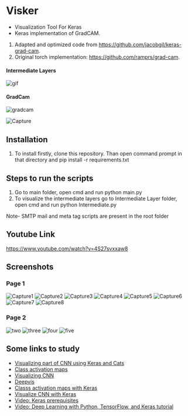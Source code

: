 # Visker
+ Visualization Tool For Keras
+ Keras implementation of GradCAM.

1. Adapted and optimized code from https://github.com/jacobgil/keras-grad-cam.
2. Original torch implementation: https://github.com/ramprs/grad-cam.

#### Intermediate Layers
![gif](https://user-images.githubusercontent.com/33459977/58111553-4aa21280-7c0f-11e9-98f6-444259074396.gif)

#### GradCam
![gradcam](https://user-images.githubusercontent.com/33459977/56466257-d5cf9300-642c-11e9-90c6-a2b0dad6b156.jpg)


![Capture](https://user-images.githubusercontent.com/33459977/56507949-95f9d000-6540-11e9-95ce-f0433526f34d.PNG)



## Installation

1. To install firstly, clone this repository. Than open command prompt in that directory and pip install -r requirements.txt

## Steps to run the scripts
1. Go to main folder, open cmd and run python main.py
2. To visualize the intermediate layers go to Intermediate Layer folder, open cmd and run python Intermediate.py


Note- SMTP mail and meta tag scripts are present in the root folder


## Youtube Link
https://www.youtube.com/watch?v=4S27svxxaw8

## Screenshots

### Page 1
![Capture1](https://user-images.githubusercontent.com/33459977/56507958-9b571a80-6540-11e9-8b89-b42000890501.PNG)
![Capture2](https://user-images.githubusercontent.com/33459977/56507964-9f833800-6540-11e9-9204-e7ef295ce6c6.PNG)
![Capture3](https://user-images.githubusercontent.com/33459977/56508328-8dee6000-6541-11e9-8c8a-a76ed4e55c95.PNG)
![Capture4](https://user-images.githubusercontent.com/33459977/56507973-a5791900-6540-11e9-98ff-816ad8c87d91.PNG)
![Capture5](https://user-images.githubusercontent.com/33459977/56507986-aad66380-6540-11e9-96b2-1062e0e31bb4.PNG)
![Capture6](https://user-images.githubusercontent.com/33459977/56507992-b0cc4480-6540-11e9-8657-759168a19f51.PNG)
![Capture7](https://user-images.githubusercontent.com/33459977/56508001-b6298f00-6540-11e9-9b19-9b8d334af8b9.PNG)
![Capture8](https://user-images.githubusercontent.com/33459977/56508007-baee4300-6540-11e9-877a-df37bd3aeb2d.PNG)
### Page 2
![two](https://user-images.githubusercontent.com/33459977/58111591-5ee60f80-7c0f-11e9-976e-c8951de9e758.PNG)
![three](https://user-images.githubusercontent.com/33459977/58111758-b71d1180-7c0f-11e9-84fe-fad82ddc64b7.PNG)
![four](https://user-images.githubusercontent.com/33459977/58111784-bf754c80-7c0f-11e9-90d5-c6bc7e1cec73.PNG)
![five](https://user-images.githubusercontent.com/33459977/58111806-cef49580-7c0f-11e9-8e96-498a97d8a748.PNG)



## Some links to study

- [Visualizing part of CNN using Keras and Cats](https://hackernoon.com/visualizing-parts-of-convolutional-neural-networks-using-keras-and-cats-5cc01b214e59)
- [Class activation maps](https://jacobgil.github.io/deeplearning/class-activation-maps)
- [Visualizing CNN](https://www.oreilly.com/ideas/visualizing-convolutional-neural-networks)
- [Deepvis](http://yosinski.com/deepvis)
- [Classs activation maps with Keras](https://marubon-ds.blogspot.com/2018/03/class-activation-map-with-keras.html)
- [Visualize CNN with Keras](https://www.kaggle.com/amarjeet007/visualize-cnn-with-keras)
- [Video: Keras prerequisites](https://www.youtube.com/watch?v=RznKVRTFkBY&list=PLZbbT5o_s2xrwRnXk_yCPtnqqo4_u2YGL)
- [Video: Deep Learning with Python, TensorFlow, and Keras tutorial](https://www.youtube.com/watch?v=wQ8BIBpya2k&list=PLQVvvaa0QuDfhTox0AjmQ6tvTgMBZBEXN)
